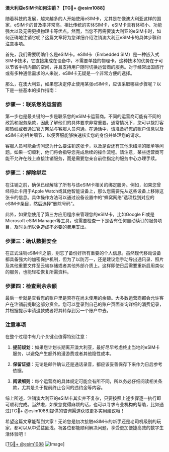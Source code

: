 **澳大利亞eSIM卡如何注销？【TG💪+ @esim1088】**

随着科技的发展，越来越多的人开始使用eSIM卡，尤其是在像澳大利亚这样的国家，eSIM卡的普及率非常高。相比传统的实体SIM卡，eSIM卡具有体积小、功能强大以及无需更换物理卡等优点。然而，当您不再需要澳大利亚的eSIM卡时，如何正确地注销它呢？这篇文章将为您详细介绍注销澳大利亚eSIM卡的具体步骤和注意事项。

首先，我们需要明确什么是eSIM卡。eSIM卡（Embedded SIM）是一种嵌入式SIM卡技术，它直接集成在设备中，不需要单独的物理卡。这种技术的优势在于可以节省手机内部的空间，并且支持用户随时切换运营商的服务。对于经常出国旅行或有多种通信需求的人来说，eSIM卡无疑是一个非常方便的选择。

那么，在澳大利亚，如果您决定停止使用某张eSIM卡，应该采取哪些步骤呢？以下是一些基本的操作指南：

### 步骤一：联系您的运营商

第一步也是最关键的一步是联系您的eSIM卡运营商。不同的运营商可能有不同的政策和服务条款，因此了解他们的具体要求非常重要。通常情况下，您可以拨打客服热线或者通过官方网站与客服人员沟通。在通话中，请准备好您的账户信息以及eSIM卡的相关细节，以便客服能够快速核实您的身份并处理您的请求。

客服人员可能会询问您为什么要注销这张卡，以及是否还有其他未结清的账单等问题。如果一切顺利，他们将会指导您完成后续的操作流程。请注意，某些运营商可能不允许在线上直接注销服务，而是需要您亲自前往指定的服务中心办理手续。

### 步骤二：解除绑定

在注销之前，确保已经解除了所有与该eSIM卡相关的绑定服务。例如，如果您曾经将此卡用于Apple Watch或其他智能设备上，那么您需要先从这些设备上移除这张卡的信息。具体操作方法可以通过设备设置中的“蜂窝网络”选项找到对应的eSIM卡条目，然后选择“删除号码”。

此外，如果您使用了第三方应用程序来管理您的eSIM卡，比如Google Fi或是Microsoft eSIM Manager等工具，也需要检查一下是否有任何自动续订的服务项目，及时关闭以免造成不必要的费用支出。

### 步骤三：确认数据安全

在正式注销eSIM卡之前，别忘了备份好所有重要的个人信息。虽然现代移动设备都具备强大的加密保护机制，但为了以防万一，还是建议您手动导出通讯录、照片及其他重要文件至云端存储或者其他外部介质上。这样即使日后需要重新启用类似的服务，也能轻松恢复所需资料。

### 步骤四：检查剩余余额

最后一步就是查看您的账户里是否存在尚未使用的余额。大多数运营商都会允许客户在注销前提取这部分资金。您可以登录到自己的账户页面查询详细的消费记录，并根据提示申请退款或者将其转存到另一个账户中去。

### 注意事项

在整个过程中有几个关键点值得特别注意：

1. **提前规划**：如果您计划长期离开澳大利亚，最好尽早考虑终止当地的eSIM卡服务，以避免产生额外的漫游费或者其他隐性成本。
   
2. **保留证据**：无论是邮件确认还是通话录音，都应该妥善保存下来作为日后参考依据。

3. **阅读细则**：每个运营商的具体规定可能会有所不同，所以务必仔细阅读相关条款，尤其是关于提前终止合同的违约金等内容。

综上所述，注销澳大利亚的eSIM卡其实并不复杂，只要按照上述步骤逐一执行即可顺利完成。当然啦，如果您觉得麻烦的话，也可以寻求专业机构的帮助，比如通过[TG💪+ @esim1088]提供的咨询渠道获取更多实用建议哦！

希望这篇文章能帮到大家！无论您是初次接触eSIM卡的新手还是老司机级别的玩家，都可以从中受益匪浅。祝各位都能顺利解决问题，享受更加便捷高效的数字生活体验吧！

[[TG💪+ @esim1088](https://t.me/s/esim1088) ![Image](https://i.postimg.cc/4NQfJmqS/Snipaste-2025-05-13-00-14-12.png)]
